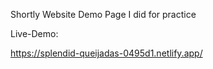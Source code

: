 Shortly Website Demo Page I did for practice

Live-Demo:

https://splendid-queijadas-0495d1.netlify.app/
